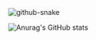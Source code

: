<picture>
  <source media="(prefers-color-scheme: dark)" srcset="github-snake-dark.svg" />
  <source media="(prefers-color-scheme: light)" srcset="github-snake.svg" />
  <img alt="github-snake" src="github-snake.svg" />
</picture>


![Anurag's GitHub stats](https://github-readme-stats.vercel.app/api?username=nicolefedyszyn&show_icons=true)
